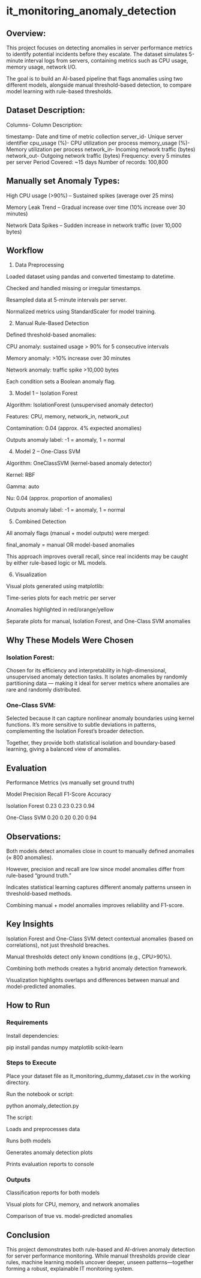# it_monitoring_anomaly_detection

## Overview:
This project focuses on detecting anomalies in server performance metrics to identify potential incidents before they escalate. The dataset simulates 5-minute interval logs from servers, containing metrics such as CPU usage, memory usage, network I/O.

The goal is to build an AI-based pipeline that flags anomalies using two different models, alongside manual threshold-based detection, to compare model learning with rule-based thresholds.

## Dataset Description:

Columns- Column	Description:

timestamp- Date and time of metric collection
server_id- Unique server identifier
cpu_usage (%)-	CPU utilization per process
memory_usage (%)-	Memory utilization per process
network_in- Incoming network traffic (bytes)
network_out-	Outgoing network traffic (bytes)
Frequency: every 5 minutes per server
Period Covered: ~15 days
Number of records: 100,800

## Manually set Anomaly Types:

High CPU usage (>90%) – Sustained spikes (average over 25 mins)

Memory Leak Trend – Gradual increase over time (10% increase over 30 minutes)

Network Data Spikes – Sudden increase in network traffic (over 10,000 bytes)

 ## Workflow
1. Data Preprocessing

Loaded dataset using pandas and converted timestamp to datetime.

Checked and handled missing or irregular timestamps.

Resampled data at 5-minute intervals per server.

Normalized metrics using StandardScaler for model training.

2. Manual Rule-Based Detection

Defined threshold-based anomalies:

CPU anomaly: sustained usage > 90% for 5 consecutive intervals

Memory anomaly: >10% increase over 30 minutes

Network anomaly: traffic spike >10,000 bytes

Each condition sets a Boolean anomaly flag.

3. Model 1 – Isolation Forest

Algorithm: IsolationForest (unsupervised anomaly detector)

Features: CPU, memory, network_in, network_out

Contamination: 0.04 (approx. 4% expected anomalies)

Outputs anomaly label: -1 = anomaly, 1 = normal

4. Model 2 – One-Class SVM

Algorithm: OneClassSVM (kernel-based anomaly detector)

Kernel: RBF

Gamma: auto

Nu: 0.04 (approx. proportion of anomalies)

Outputs anomaly label: -1 = anomaly, 1 = normal

5. Combined Detection

All anomaly flags (manual + model outputs) were merged:

final_anomaly = manual OR model-based anomalies


This approach improves overall recall, since real incidents may be caught by either rule-based logic or ML models.

6. Visualization

Visual plots generated using matplotlib:

Time-series plots for each metric per server

Anomalies highlighted in red/orange/yellow

Separate plots for manual, Isolation Forest, and One-Class SVM anomalies

## Why These Models Were Chosen

### Isolation Forest:
Chosen for its efficiency and interpretability in high-dimensional, unsupervised anomaly detection tasks. It isolates anomalies by randomly partitioning data — making it ideal for server metrics where anomalies are rare and randomly distributed.

### One-Class SVM:
Selected because it can capture nonlinear anomaly boundaries using kernel functions. It’s more sensitive to subtle deviations in patterns, complementing the Isolation Forest’s broader detection.

Together, they provide both statistical isolation and boundary-based learning, giving a balanced view of anomalies.

## Evaluation
Performance Metrics (vs manually set ground truth)

Model	Precision	Recall	F1-Score	Accuracy

Isolation Forest	0.23	0.23	0.23	0.94

One-Class SVM	0.20	0.20	0.20	0.94

## Observations:

Both models detect anomalies close in count to manually defined anomalies (≈ 800 anomalies).

However, precision and recall are low since model anomalies differ from rule-based “ground truth.”

Indicates statistical learning captures different anomaly patterns unseen in threshold-based methods.

Combining manual + model anomalies improves reliability and F1-score.

## Key Insights

Isolation Forest and One-Class SVM detect contextual anomalies (based on correlations), not just threshold breaches.

Manual thresholds detect only known conditions (e.g., CPU>90%).

Combining both methods creates a hybrid anomaly detection framework.

Visualization highlights overlaps and differences between manual and model-predicted anomalies.

## How to Run

### Requirements

Install dependencies:

pip install pandas numpy matplotlib scikit-learn

### Steps to Execute

Place your dataset file as it_monitoring_dummy_dataset.csv in the working directory.

Run the notebook or script:

python anomaly_detection.py


The script:

Loads and preprocesses data

Runs both models

Generates anomaly detection plots

Prints evaluation reports to console



### Outputs

Classification reports for both models

Visual plots for CPU, memory, and network anomalies

Comparison of true vs. model-predicted anomalies

## Conclusion

This project demonstrates both rule-based and AI-driven anomaly detection for server performance monitoring. While manual thresholds provide clear rules, machine learning models uncover deeper, unseen patterns—together forming a robust, explainable IT monitoring system.
